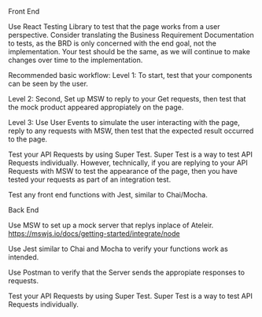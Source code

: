 Front End

Use React Testing Library to test that the page works from a user perspective. Consider translating the Business Requirement Documentation to tests, as the BRD is only concerned with the end goal, not the implementation. Your test should be the same, as we will continue to make changes over time to the implementation.

Recommended basic workflow:
Level 1: To start, test that your components can be seen by the user.

Level 2: Second, Set up MSW to reply to your Get requests, then test that the mock product appeared appropiately on the page.

Level 3: Use User Events to simulate the user interacting with the page, reply to any requests with MSW, then test that the expected result occurred to the page.

Test your API Requests by using Super Test. Super Test is a way to test API Requests individually. However, technically, if you are replying to your API Requests with MSW to test the appearance of the page, then you have tested your requests as part of an integration test.

Test any front end functions with Jest, similar to Chai/Mocha.

Back End

Use MSW to set up a mock server that replys inplace of Ateleir. https://mswjs.io/docs/getting-started/integrate/node

Use Jest similar to Chai and Mocha to verify your functions work as intended.

Use Postman to verify that the Server sends the appropiate responses to requests.

Test your API Requests by using Super Test. Super Test is a way to test API Requests individually.